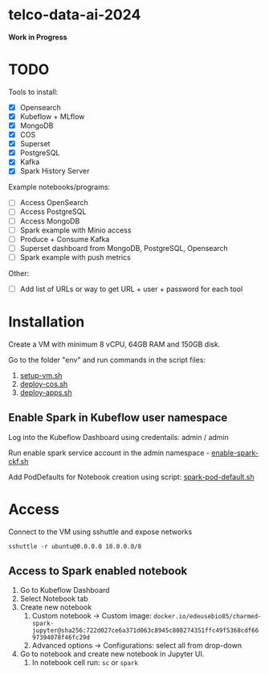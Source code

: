 # telco-data-ai-2024

**Work in Progress**

# TODO

Tools to install:

- [x] Opensearch
- [x] Kubeflow + MLflow
- [x] MongoDB
- [x] COS
- [x] Superset
- [x] PostgreSQL
- [x] Kafka
- [x] Spark History Server

Example notebooks/programs:

- [ ] Access OpenSearch
- [ ] Access PostgreSQL
- [ ] Access MongoDB
- [ ] Spark example with Minio access
- [ ] Produce + Consume Kafka
- [ ] Superset dashboard from MongoDB, PostgreSQL, Opensearch
- [ ] Spark example with push metrics

Other:
- [ ] Add list of URLs or way to get URL + user + password for each tool

# Installation

Create a VM with minimum 8 vCPU, 64GB RAM and 150GB disk.

Go to the folder "env" and run commands in the script files:

1. [setup-vm.sh](./env/setup-vm.sh)
2. [deploy-cos.sh](./env/deploy-cos.sh)
3. [deploy-apps.sh](./env/deploy-apps.sh)

## Enable Spark in Kubeflow user namespace

Log into the Kubeflow Dashboard using credentails: admin / admin

Run enable spark service account in the admin namespace - [enable-spark-ckf.sh](./env/enable-spark-ckf.sh)

Add PodDefaults for Notebook creation using script: [spark-pod-default.sh](./env/spark-pod-default.sh)

# Access

Connect to the VM using sshuttle and expose networks

```shell
sshuttle -r ubuntu@0.0.0.0 10.0.0.0/8
```

## Access to Spark enabled notebook

1. Go to Kubeflow Dashboard
2. Select Notebook tab
3. Create new notebook
   1. Custom notebook -> Custom image: `docker.io/edeusebio85/charmed-spark-jupyter@sha256:722d027ce6a371d063c8945c808274351ffc49f5368cdf6697394078f46fc29d`
   2. Advanced options -> Configurations: select all from drop-down
4. Go to notebook and create new notebook in Jupyter UI.
   1. In notebook cell run: `sc` or `spark`
